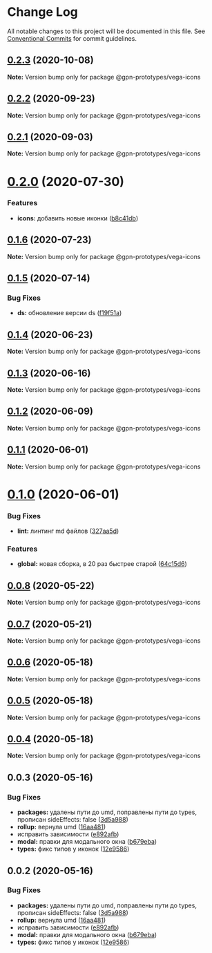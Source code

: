 # Change Log

All notable changes to this project will be documented in this file.
See [Conventional Commits](https://conventionalcommits.org) for commit guidelines.

## [0.2.3](https://github.com/gpn-prototypes/vega-ui/compare/@gpn-prototypes/vega-icons@0.2.2...@gpn-prototypes/vega-icons@0.2.3) (2020-10-08)

**Note:** Version bump only for package @gpn-prototypes/vega-icons





## [0.2.2](https://github.com/gpn-prototypes/vega-ui/compare/@gpn-prototypes/vega-icons@0.2.1...@gpn-prototypes/vega-icons@0.2.2) (2020-09-23)

**Note:** Version bump only for package @gpn-prototypes/vega-icons





## [0.2.1](https://github.com/gpn-prototypes/vega-ui/compare/@gpn-prototypes/vega-icons@0.2.0...@gpn-prototypes/vega-icons@0.2.1) (2020-09-03)

**Note:** Version bump only for package @gpn-prototypes/vega-icons





# [0.2.0](https://github.com/gpn-prototypes/vega-ui/compare/@gpn-prototypes/vega-icons@0.1.6...@gpn-prototypes/vega-icons@0.2.0) (2020-07-30)


### Features

* **icons:** добавить новые иконки ([b8c41db](https://github.com/gpn-prototypes/vega-ui/commit/b8c41db1181d2c9fab125abd7979a52e3f83148e))





## [0.1.6](https://github.com/gpn-prototypes/vega-ui/compare/@gpn-prototypes/vega-icons@0.1.5...@gpn-prototypes/vega-icons@0.1.6) (2020-07-23)

**Note:** Version bump only for package @gpn-prototypes/vega-icons





## [0.1.5](https://github.com/gpn-prototypes/vega-ui/compare/@gpn-prototypes/vega-icons@0.1.4...@gpn-prototypes/vega-icons@0.1.5) (2020-07-14)


### Bug Fixes

* **ds:** обновление версии ds ([f19f51a](https://github.com/gpn-prototypes/vega-ui/commit/f19f51aff73451b65679824b01215774ddeff151))





## [0.1.4](https://github.com/gpn-prototypes/vega-ui/compare/@gpn-prototypes/vega-icons@0.1.3...@gpn-prototypes/vega-icons@0.1.4) (2020-06-23)

**Note:** Version bump only for package @gpn-prototypes/vega-icons





## [0.1.3](https://github.com/gpn-prototypes/vega-ui/compare/@gpn-prototypes/vega-icons@0.1.2...@gpn-prototypes/vega-icons@0.1.3) (2020-06-16)

**Note:** Version bump only for package @gpn-prototypes/vega-icons





## [0.1.2](https://github.com/gpn-prototypes/vega-ui/compare/@gpn-prototypes/vega-icons@0.1.1...@gpn-prototypes/vega-icons@0.1.2) (2020-06-09)

**Note:** Version bump only for package @gpn-prototypes/vega-icons





## [0.1.1](https://github.com/gpn-prototypes/vega-ui/compare/@gpn-prototypes/vega-icons@0.1.0...@gpn-prototypes/vega-icons@0.1.1) (2020-06-01)

**Note:** Version bump only for package @gpn-prototypes/vega-icons

# [0.1.0](https://github.com/gpn-prototypes/vega-ui/compare/@gpn-prototypes/vega-icons@0.0.8...@gpn-prototypes/vega-icons@0.1.0) (2020-06-01)

### Bug Fixes

- **lint:** линтинг md файлов ([327aa5d](https://github.com/gpn-prototypes/vega-ui/commit/327aa5d3aa706f0e164a572ae1360d504e89979d))

### Features

- **global:** новая сборка, в 20 раз быстрее старой ([64c15d6](https://github.com/gpn-prototypes/vega-ui/commit/64c15d6c8e5934386d2820e120b64bb7ed2391f3))

## [0.0.8](https://github.com/gpn-prototypes/vega-ui/compare/@gpn-prototypes/vega-icons@0.0.7...@gpn-prototypes/vega-icons@0.0.8) (2020-05-22)

**Note:** Version bump only for package @gpn-prototypes/vega-icons

## [0.0.7](https://github.com/gpn-prototypes/vega-ui/compare/@gpn-prototypes/vega-icons@0.0.6...@gpn-prototypes/vega-icons@0.0.7) (2020-05-21)

**Note:** Version bump only for package @gpn-prototypes/vega-icons

## [0.0.6](https://github.com/gpn-prototypes/vega-ui/compare/@gpn-prototypes/vega-icons@0.0.5...@gpn-prototypes/vega-icons@0.0.6) (2020-05-18)

**Note:** Version bump only for package @gpn-prototypes/vega-icons

## [0.0.5](https://github.com/gpn-prototypes/vega-ui/compare/@gpn-prototypes/vega-icons@0.0.4...@gpn-prototypes/vega-icons@0.0.5) (2020-05-18)

**Note:** Version bump only for package @gpn-prototypes/vega-icons

## [0.0.4](https://github.com/gpn-prototypes/vega-ui/compare/@gpn-prototypes/vega-icons@0.0.3...@gpn-prototypes/vega-icons@0.0.4) (2020-05-18)

**Note:** Version bump only for package @gpn-prototypes/vega-icons

## 0.0.3 (2020-05-16)

### Bug Fixes

- **packages:** удалены пути до umd, поправлены пути до types, прописан sideEffects: false ([3d5a988](https://github.com/gpn-prototypes/vega-ui/commit/3d5a98871aece5d6c79be112e2e60ecd0529694e))
- **rollup:** вернула umd ([16aa481](https://github.com/gpn-prototypes/vega-ui/commit/16aa48132ca6c3934b3b12aa079f8645a0efc89b))
- исправить зависимости ([e892afb](https://github.com/gpn-prototypes/vega-ui/commit/e892afb5368b7ed2c6bdd4c77e08917e033f75ed))
- **modal:** правки для модального окна ([b679eba](https://github.com/gpn-prototypes/vega-ui/commit/b679eba7e70f57c988816e7af562e483ff999dee))
- **types:** фикс типов у иконок ([12e9586](https://github.com/gpn-prototypes/vega-ui/commit/12e95862a63de8e9ea1eccfa12820da7cfa76dbe))

## 0.0.2 (2020-05-16)

### Bug Fixes

- **packages:** удалены пути до umd, поправлены пути до types, прописан sideEffects: false ([3d5a988](https://github.com/gpn-prototypes/vega-ui/commit/3d5a98871aece5d6c79be112e2e60ecd0529694e))
- **rollup:** вернула umd ([16aa481](https://github.com/gpn-prototypes/vega-ui/commit/16aa48132ca6c3934b3b12aa079f8645a0efc89b))
- исправить зависимости ([e892afb](https://github.com/gpn-prototypes/vega-ui/commit/e892afb5368b7ed2c6bdd4c77e08917e033f75ed))
- **modal:** правки для модального окна ([b679eba](https://github.com/gpn-prototypes/vega-ui/commit/b679eba7e70f57c988816e7af562e483ff999dee))
- **types:** фикс типов у иконок ([12e9586](https://github.com/gpn-prototypes/vega-ui/commit/12e95862a63de8e9ea1eccfa12820da7cfa76dbe))

